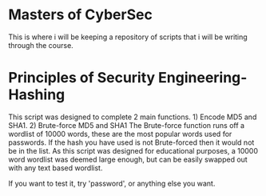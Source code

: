 # Masters of CyberSec 
  This is where i will be keeping a repository of scripts that i will be writing through the course. 



# Principles of Security Engineering- Hashing

 This script was designed to complete 2 main functions. 1) Encode MD5 and SHA1. 2) Brute-force MD5 and SHA1
 The Brute-force function runs off a wordlist of 10000 words, these are the most popular words used for passwords.
 If the hash you have used is not Brute-forced then it would not be in the list. As this script was designed for
 educational purposes, a 10000 word wordlist was deemed large enough, but can be easily swapped out with any text
 based wordlist.

 If you want to test it, try 'password', or anything else you want.
